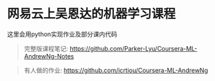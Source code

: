 # 网易云上吴恩达的机器学习课程
这里会用python实现作业及部分课内代码

>完整版课程笔记: https://github.com/Parker-Lyu/Coursera-ML-AndrewNg-Notes

>有人做的作业: https://github.com/icrtiou/Coursera-ML-AndrewNg
